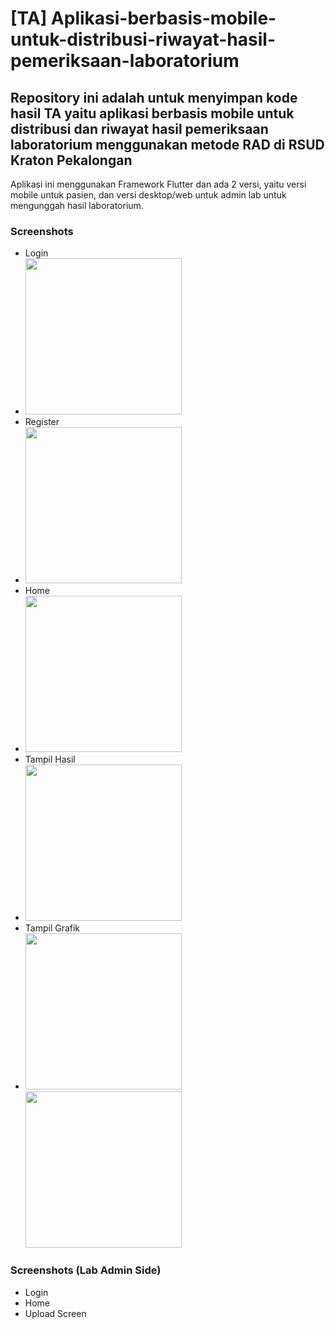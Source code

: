 # [TA] Aplikasi-berbasis-mobile-untuk-distribusi-riwayat-hasil-pemeriksaan-laboratorium

## Repository ini adalah untuk menyimpan kode hasil TA yaitu aplikasi berbasis mobile untuk distribusi dan riwayat hasil pemeriksaan laboratorium menggunakan metode RAD di RSUD Kraton Pekalongan
Aplikasi ini menggunakan Framework Flutter dan ada 2 versi, yaitu versi mobile untuk pasien, dan versi desktop/web untuk admin lab untuk mengunggah hasil laboratorium.

### Screenshots
- Login
- <img src="Screenshots/Login.png" width="250">
- Register
- <img src="Screenshots/Register.png" width="250">
- Home
- <img src="Screenshots/Home Page.png" width="250">
- Tampil Hasil
- <img src="Screenshots/Tampil Hasil.png" width="250">
- Tampil Grafik
- <img src="Screenshots/Grafik Hasil.png" width="250"> <img src="Screenshots/Grafik Hasil 2.png" width="250">

### Screenshots (Lab Admin Side)
- Login
- Home
- Upload Screen
